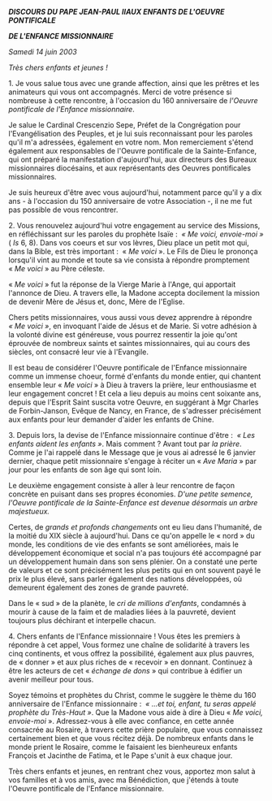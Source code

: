 ***DISCOURS DU PAPE JEAN-PAUL II******AUX ENFANTS DE L'OEUVRE PONTIFICALE***

***DE L'ENFANCE MISSIONNAIRE***

*Samedi 14 juin 2003*

*Très chers enfants et jeunes !*

1. Je vous salue tous avec une grande affection, ainsi que les prêtres et les animateurs qui vous ont accompagnés. Merci de votre présence si nombreuse à cette rencontre, à l'occasion du 160 anniversaire de *l'Oeuvre pontificale de l'Enfance missionnaire*.

Je salue le Cardinal Crescenzio Sepe, Préfet de la Congrégation pour l'Evangélisation des Peuples, et je lui suis reconnaissant pour les paroles qu'il m'a adressées, également en votre nom. Mon remerciement s'étend également aux responsables de l'Oeuvre pontificale de la Sainte-Enfance, qui ont préparé la manifestation d'aujourd'hui, aux directeurs des Bureaux missionnaires diocésains, et aux représentants des Oeuvres pontificales missionnaires.

Je suis heureux d'être avec vous aujourd'hui, notamment parce qu'il y a dix ans - à l'occasion du 150 anniversaire de votre Association -, il ne me fut pas possible de vous rencontrer.

2. Vous renouvelez aujourd'hui votre engagement au service des Missions, en réfléchissant sur les paroles du prophète Isaïe :  *« *Me voici, envoie-moi* »* ( *Is* 6, 8). Dans vos coeurs et sur vos lèvres, Dieu place un petit mot qui, dans la Bible, est très important :  « *Me voici* ». Le Fils de Dieu le prononça lorsqu'il vint au monde et toute sa vie consista à répondre promptement « *Me voici* » au Père céleste.

« *Me voici* » fut la réponse de la Vierge Marie à l'Ange, qui apportait l'annonce de Dieu. A travers elle, la Madone accepta docilement la mission de devenir Mère de Jésus et, donc, Mère de l'Eglise.

Chers petits missionnaires, vous aussi vous devez apprendre à répondre *« *Me voici* »*, en invoquant l'aide de Jésus et de Marie. Si votre adhésion à la volonté divine est généreuse, vous pourrez ressentir la joie qu'ont éprouvée de nombreux saints et saintes missionnaires, qui au cours des siècles, ont consacré leur vie à l'Evangile.

Il est beau de considérer l'Oeuvre pontificale de l'Enfance missionnaire comme un immense choeur, formé d'enfants du monde entier, qui chantent ensemble leur « *Me voici* » à Dieu à travers la prière, leur enthousiasme et leur engagement concret ! Et cela a lieu depuis au moins cent soixante ans, depuis que l'Esprit Saint suscita votre Oeuvre, en suggérant à Mgr Charles de Forbin-Janson, Evêque de Nancy, en France, de s'adresser précisément aux enfants pour leur demander d'aider les enfants de Chine.

3. Depuis lors, la devise de l'Enfance missionnaire continue d'être :  *« *Les enfants aident les enfants* »*. Mais comment ? Avant tout par *la prière*. Comme je l'ai rappelé dans le Message que je vous ai adressé le 6 janvier dernier, chaque petit missionnaire s'engage à réciter un « *Ave Maria* » par jour pour les enfants de son âge qui sont loin.

Le deuxième engagement consiste à aller à leur rencontre de façon concrète en puisant dans ses propres économies. *D'une petite semence, l'Oeuvre pontificale de la Sainte-Enfance est devenue désormais un arbre majestueux.*

Certes, de *grands et profonds changements* ont eu lieu dans l'humanité, de la moitié du XIX siècle à aujourd'hui. Dans ce qu'on appelle le « nord » du monde, les conditions de vie des enfants se sont améliorées, mais le développement économique et social n'a pas toujours été accompagné par un développement humain dans son sens plénier. On a constaté une perte de valeurs et ce sont précisément les plus petits qui en ont souvent payé le prix le plus élevé, sans parler également des nations développées, où demeurent également des zones de grande pauvreté.

Dans le « sud » de la planète, le *cri de millions d'enfants*, condamnés à mourir à cause de la faim et de maladies liées à la pauvreté, devient toujours plus déchirant et interpelle chacun.

4. Chers enfants de l'Enfance missionnaire ! Vous êtes les premiers à répondre à cet appel, Vous formez une chaîne de solidarité à travers les cinq continents, et vous offrez la possibilité, également aux plus pauvres, de « donner » et aux plus riches de « recevoir » en donnant. Continuez à être les acteurs de cet « *échange de dons* » qui contribue à édifier un avenir meilleur pour tous.

Soyez témoins et prophètes du Christ, comme le suggère le thème du 160 anniversaire de l'Enfance missionnaire :  *« *...et toi, enfant, tu seras appelé prophète du Très-Haut* »*. Que la Madone vous aide à dire à Dieu « *Me voici, envoie-moi* ». Adressez-vous à elle avec confiance, en cette année consacrée au Rosaire, à travers cette prière populaire, que vous connaissez certainement bien et que vous récitez déjà. De nombreux enfants dans le monde prient le Rosaire, comme le faisaient les bienheureux enfants François et Jacinthe de Fatima, et le Pape s'unit à eux chaque jour.

Très chers enfants et jeunes, en rentrant chez vous, apportez mon salut à vos familles et à vos amis, avec ma Bénédiction, que j'étends à toute l'Oeuvre pontificale de l'Enfance missionnaire.